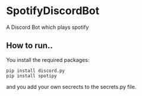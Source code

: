 # SpotifyDiscordBot
A Discord Bot which plays spotify

## How to run..

You install the required packages:

```
pip install discord.py
pip install spotipy
```

and you add your own secrects to the secrets.py file.
